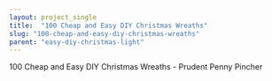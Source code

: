 ```yaml
---
layout: project_single
title:  "100 Cheap and Easy DIY Christmas Wreaths"
slug: "100-cheap-and-easy-diy-christmas-wreaths"
parent: "easy-diy-christmas-light"
---
```

100 Cheap and Easy DIY Christmas Wreaths - Prudent Penny Pincher